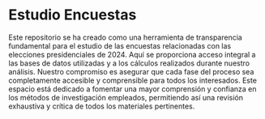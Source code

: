 # Estudio Encuestas

Este repositorio se ha creado como una herramienta de transparencia fundamental para el estudio de las encuestas relacionadas con las elecciones presidenciales de 2024. Aquí se proporciona acceso integral a las bases de datos utilizadas y a los cálculos realizados durante nuestro análisis. Nuestro compromiso es asegurar que cada fase del proceso sea completamente accesible y comprensible para todos los interesados. Este espacio está dedicado a fomentar una mayor comprensión y confianza en los métodos de investigación empleados, permitiendo así una revisión exhaustiva y crítica de todos los materiales pertinentes.
